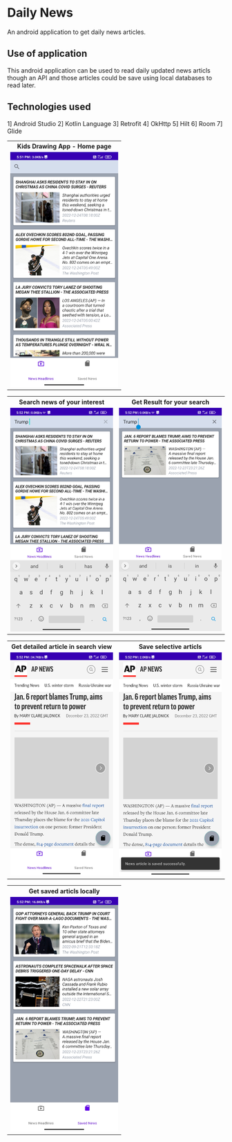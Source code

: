 # Daily News
An android application to get daily news articles.

## Use of application
This android application can be used to read daily updated news articls though an API and those articles could be save using local databases to read later.

## Technologies used
1] Android Studio
2] Kotlin Language
3] Retrofit
4] OkHttp
5] Hilt
6] Room
7] Glide


<table>
  <tr>
    <th>Kids Drawing App - Home page</th>
  </tr>
  <tr>
	<td> <img src="https://github.com/vinodpatildev/Daily-News-App/blob/master/screenshots%20of%20app/daily_news_1.jpg" width="250" /> </td>
  </tr>
</table>

<table>
  <tr>
    <th>Search news of your interest</th>
    <th>Get Result for your search</th>
  </tr>
  <tr>
	<td> <img src="https://github.com/vinodpatildev/Daily-News-App/blob/master/screenshots%20of%20app/daily_news_2.jpg" width="250" /> </td>
	<td> <img src="https://github.com/vinodpatildev/Daily-News-App/blob/master/screenshots%20of%20app/daily_news_3.jpg" width="250" /> </td>
  </tr>
</table>

<table>
  <tr>
    <th>Get detailed article in search view</th>
    <th>Save selective articls</th>
  </tr>
  <tr>
	<td> <img src="https://github.com/vinodpatildev/Daily-News-App/blob/master/screenshots%20of%20app/daily_news_4.jpg" width="250" /> </td>
	<td> <img src="https://github.com/vinodpatildev/Daily-News-App/blob/master/screenshots%20of%20app/daily_news_5.jpg" width="250" /> </td>
  </tr>
</table>

<table>
  <tr>
    <th>Get saved articls locally</th>
  </tr>
  <tr>
	<td> <img src="https://github.com/vinodpatildev/Daily-News-App/blob/master/screenshots%20of%20app/daily_news_6.jpg" width="250" /> </td>
  </tr>
</table>